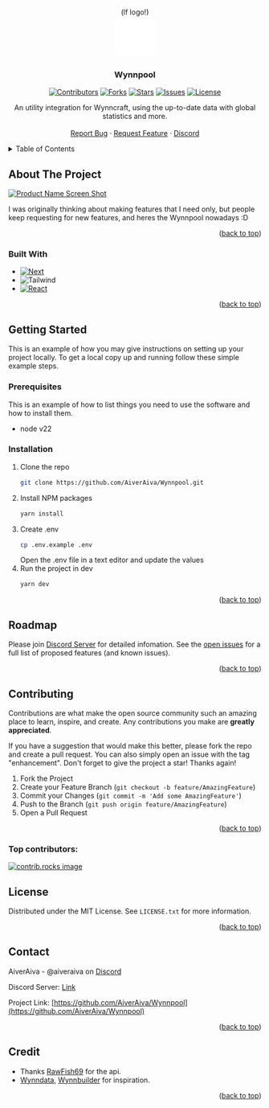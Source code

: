 <!-- Improved compatibility of back to top link: See: https://github.com/othneildrew/Best-README-Template/pull/73 -->
<a id="readme-top"></a>
<!--
*** Thanks for checking out the Best-README-Template. If you have a suggestion
*** that would make this better, please fork the repo and create a pull request
*** or simply open an issue with the tag "enhancement".
*** Don't forget to give the project a star!
*** Thanks again! Now go create something AMAZING! :D
-->



<!-- PROJECT SHIELDS -->

<!-- PROJECT LOGO -->
<br />
<div align="center">
  <span>(lf logo!)</span>
  <br />
  <a href="https://github.com/AiverAiva/Wynnpool">
    <img src="public/vercel.svg" alt="Logo" width="80" height="80">
  </a>
  
  <h3 align="center">Wynnpool</h3>
  <p align="center">
    <a href="https://github.com/AiverAiva/Wynnpool/graphs/contributors"><img src="https://img.shields.io/github/contributors/AiverAiva/Wynnpool.svg?style=for-the-badge" alt="Contributors"></a>
    <a href="https://github.com/AiverAiva/Wynnpool/network/members"><img src="https://img.shields.io/github/forks/AiverAiva/Wynnpool.svg?style=for-the-badge" alt="Forks"></a>
    <a href="https://github.com/AiverAiva/Wynnpool/stargazers"><img src="https://img.shields.io/github/stars/AiverAiva/Wynnpool.svg?style=for-the-badge" alt="Stars"></a>
    <a href="https://github.com/AiverAiva/Wynnpool/issues"><img src="https://img.shields.io/github/issues/AiverAiva/Wynnpool.svg?style=for-the-badge" alt="Issues"></a>
    <a href="https://github.com/AiverAiva/Wynnpool/blob/main/LICENSE.txt"><img src="https://img.shields.io/github/license/AiverAiva/Wynnpool.svg?style=for-the-badge" alt="License"></a>
  </p>
  <p align="center">
    An utility integration for Wynncraft, using the up-to-date data with global statistics and more.
    <br />
<!--     <a href="https://github.com/AiverAiva/Wynnpool"><strong>Explore the docs »</strong></a>
    <br /> -->
    <br />
<!--     <a href="https://github.com/AiverAiva/Wynnpool">View Demo</a>
    · -->
    <a href="https://github.com/AiverAiva/Wynnpool/issues/new?labels=bug&template=bug-report---.md">Report Bug</a>
    ·
    <a href="https://github.com/AiverAiva/Wynnpool/issues/new?labels=enhancement&template=feature-request---.md">Request Feature</a>
    ·
    <a href="https://discord.gg/QVxPPqHFMk">Discord</a>
  </p>
</div>



<!-- TABLE OF CONTENTS -->
<details>
  <summary>Table of Contents</summary>
  <ol>
    <li>
      <a href="#about-the-project">About The Project</a>
      <ul>
        <li><a href="#built-with">Built With</a></li>
      </ul>
    </li>
<!--     <li>
      <a href="#getting-started">Getting Started</a>
      <ul>
        <li><a href="#prerequisites">Prerequisites</a></li>
        <li><a href="#installation">Installation</a></li>
      </ul>
    </li>
    <li><a href="#usage">Usage</a></li>
    <li><a href="#roadmap">Roadmap</a></li> -->
    <li><a href="#contributing">Contributing</a></li>
    <li><a href="#license">License</a></li>
    <li><a href="#contact">Contact</a></li>
<!--     <li><a href="#acknowledgments">Acknowledgments</a></li> -->
  </ol>
</details>



<!-- ABOUT THE PROJECT -->
## About The Project

[![Product Name Screen Shot][product-screenshot]](https://example.com)

I was originally thinking about making features that I need only, but people keep requesting for new features, and heres the Wynnpool nowadays :D

<p align="right">(<a href="#readme-top">back to top</a>)</p>


### Built With

* [![Next][Next.js]][Next-url]
* ![Tailwind][Tailwind]
* [![React][React.js]][React-url]

<p align="right">(<a href="#readme-top">back to top</a>)</p>


## Getting Started

This is an example of how you may give instructions on setting up your project locally.
To get a local copy up and running follow these simple example steps.

### Prerequisites

This is an example of how to list things you need to use the software and how to install them.
* node v22
  <!-- ```sh
  npm install --force
  ``` -->

### Installation

1. Clone the repo
   ```sh
   git clone https://github.com/AiverAiva/Wynnpool.git
   ```
2. Install NPM packages
   ```sh
   yarn install
   ```
3. Create .env
   ```sh
   cp .env.example .env
   ```
   Open the .env file in a text editor and update the values
4. Run the project in dev
   ```sh
   yarn dev
   ```
<!-- 5. Change git remote url to avoid accidental pushes to base project
   ```sh
   git remote set-url origin github_username/repo_name
   git remote -v # confirm the changes
   ``` -->

<p align="right">(<a href="#readme-top">back to top</a>)</p>



<!-- USAGE EXAMPLES -->
<!--## Usage

Use this space to show useful examples of how a project can be used. Additional screenshots, code examples and demos work well in this space. You may also link to more resources.

_For more examples, please refer to the [Documentation](https://example.com)_

<p align="right">(<a href="#readme-top">back to top</a>)</p>

-->

<!-- ROADMAP -->
## Roadmap

Please join [Discord Server](https://discord.gg/QVxPPqHFMk) for detailed infomation.
See the [open issues](https://github.com/AiverAiva/Wynnpool/issues) for a full list of proposed features (and known issues).

<p align="right">(<a href="#readme-top">back to top</a>)</p>



<!-- CONTRIBUTING -->
## Contributing

Contributions are what make the open source community such an amazing place to learn, inspire, and create. Any contributions you make are **greatly appreciated**.

If you have a suggestion that would make this better, please fork the repo and create a pull request. You can also simply open an issue with the tag "enhancement".
Don't forget to give the project a star! Thanks again!

1. Fork the Project
2. Create your Feature Branch (`git checkout -b feature/AmazingFeature`)
3. Commit your Changes (`git commit -m 'Add some AmazingFeature'`)
4. Push to the Branch (`git push origin feature/AmazingFeature`)
5. Open a Pull Request

<p align="right">(<a href="#readme-top">back to top</a>)</p>

### Top contributors:

<a href="https://github.com/AiverAiva/Wynnpool/graphs/contributors">
  <img src="https://contrib.rocks/image?repo=AiverAiva/Wynnpool" alt="contrib.rocks image" />
</a>



<!-- LICENSE -->
## License

Distributed under the MIT License. See `LICENSE.txt` for more information.

<p align="right">(<a href="#readme-top">back to top</a>)</p>



<!-- CONTACT -->
## Contact

AiverAiva - @aiveraiva on [Discord](https://discord.com/)

Discord Server: [Link](https://discord.gg/QVxPPqHFMk)

Project Link: [https://github.com/AiverAiva/Wynnpool](https://github.com/AiverAiva/Wynnpool)

<p align="right">(<a href="#readme-top">back to top</a>)</p>



<!-- ACKNOWLEDGMENTS -->
## Credit

* Thanks [RawFish69](https://github.com/RawFish69) for the api.
* [Wynndata](https://www.wynndata.tk/), [Wynnbuilder](https://github.com/wynnbuilder/wynnbuilder.github.io) for inspiration.

<p align="right">(<a href="#readme-top">back to top</a>)</p>



<!-- MARKDOWN LINKS & IMAGES -->
<!-- https://www.markdownguide.org/basic-syntax/#reference-style-links -->
[product-screenshot]: public/images/og-image.png
[Next.js]: https://img.shields.io/badge/next.js-000000?style=for-the-badge&logo=nextdotjs&logoColor=white
[Next-url]: https://nextjs.org/
[React.js]: https://img.shields.io/badge/React-20232A?style=for-the-badge&logo=react&logoColor=61DAFB
[Tailwind]: https://img.shields.io/badge/Tailwind-20232A?style=for-the-badge&logo=tailwindcss
[React-url]: https://reactjs.org/
 

